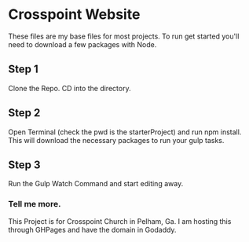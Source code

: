 # Crosspoint Website
These files are my base files for most projects. To run get started you'll need to download a few packages with Node. 

## Step 1
Clone the Repo. CD into the directory.

## Step 2
Open Terminal (check the pwd is the starterProject) and run npm install. This will download the necessary packages to run your gulp tasks. 

## Step 3 
Run the Gulp Watch Command and start editing away. 

### Tell me more.
This Project is for Crosspoint Church in Pelham, Ga. I am hosting this through GHPages and have the domain in Godaddy.
